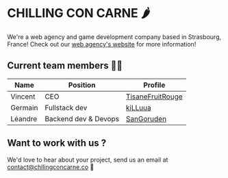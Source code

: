 # CHILLING CON CARNE 🌶

We're a web agency and game development company based in Strasbourg, France! Check out our [web agency's website](chillingconcarne.co) for more information!

## Current team members 👨‍💻


|Name|Position|Profile|
|----|--------|-------|
|Vincent|CEO|[TisaneFruitRouge](https://github.com/TisaneFruitRouge)|
|Germain|Fullstack dev|[kiLLuua](https://github.com/kiLLuua)|
|Léandre|Backend dev & Devops|[SanGoruden](https://github.com/SanGoruden)|

## Want to work with us ?

We'd love to hear about your project, send us an email at contact@chllingconcarne.co 💌
